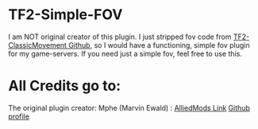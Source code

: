# TF2-Simple-FOV
I am NOT original creator of this plugin. I just stripped fov code from [TF2-ClassicMovement Github](https://github.com/mphe/TF2-ClassicMovement), so I would have a functioning, simple fov plugin for my game-servers. If you need just a simple fov, feel free to use this.

# All Credits go to:
The original plugin creator: Mphe (Marvin Ewald) : [AlliedMods Link](https://forums.alliedmods.net/showthread.php?p=2499264) [Github profile](https://github.com/mphe)
